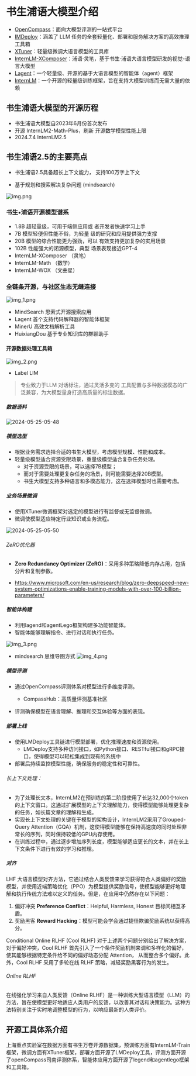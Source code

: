 # 书生浦语大模型介绍



- [OpenCompass](https://gitee.com/open-compass/opencompass)：面向大模型评测的一站式平台
- [IMDeploy](https://gitee.com/InternLM/lmdeploy)：涵盖了 LLM 任务的全套轻量化、部署和服务解决方案的高效推理工具箱
- [XTuner](https://gitee.com/InternLM/xtuner)：轻量级微调大语言模型的工具库
- [InternLM-XComposer](https://gitee.com/InternLM/InternLM-XComposer)：浦语·灵笔，基于书生·浦语大语言模型研发的视觉-语言大模型
- [Lagent](https://gitee.com/InternLM/lagent)：一个轻量级、开源的基于大语言模型的智能体（agent）框架
- [InternLM](https://gitee.com/InternLM/InternLM)：一个开源的轻量级训练框架，旨在支持大模型训练而无需大量的依赖







## 书生浦语大模型的开源历程

- 书生浦语大模型自2023年6月份首次发布
- 开源 InternLM2-Math-Plus，刷新 开源数学模型性能上限
- 2024.7.4 InternLM2.5

## 书生浦语2.5的主要亮点

- 书生浦语2.5具备超长上下文能力， 支持100万字上下文

- 基于规划和搜索解决复杂问题 (mindsearch)

![img.png](img.png)



### 书生•浦语开源模型谱系
- 1.8B 超轻量级，可用于端侧应用或 者开发者快速学习上手
- 7B 模型轻便但性能不俗，为轻量 级的研究和应用提供强力支撑
- 20B 模型的综合性能更为强劲，可以 有效支持更加复杂的实用场景
- 102B 性能强大的闭源模型，典型 场景表现接近GPT-4
- InternLM-XComposer （灵笔）
- InternLM-Math （数学）
- InternLM-WOX （文曲星）


### 全链条开源，与社区生态无缝连接


![img_1.png](assets/img_1.png)

- MindSearch 思索式开源搜索应用
- Lagent 首个支持代码解释器的智能体框架
- MinerU 高效文档解析工具
- HuixiangDou 基于专业知识库的群聊助手

####  开源数据处理工具箱

![img_2.png](assets/img_2.png)

- Label LIM
> 专业致力于LLM 对话标注，通过灵活多变的 工具配置与多种数据模态的广泛兼容，为大模型量身打造高质量的标注数据。
> 



##### 数据语料

![2024-05-25-05-48](../assets/2024-05-25-05-48.png)





 ##### 模型选型

- 根据业务需求选择合适的书生大模型，考虑模型规模、性能和成本。
- 轻量级模型适合资源受限场景，重量级模型适合复杂任务处理。
	- 对于资源受限的场景，可以选择7B模型；
	- 而对于需要处理更复杂任务的场景，则可能需要选择20B模型。
	- 书生大模型支持多种语言和多模态能力，这在选择模型时也需要考虑。

##### 业务场景微调
- 使用XTuner微调框架对选定的模型进行有监督或无监督微调。
- 微调使模型适应特定行业知识或业务流程。

![2024-05-25-05-50](../assets/2024-05-25-05-50.png)

###### ZeRO优化器

- **Zero Redundancy Optimizer (ZeRO)**：采用多种策略降低内存占用，包括分片和复制参数。

- https://www.microsoft.com/en-us/research/blog/zero-deepspeed-new-system-optimizations-enable-training-models-with-over-100-billion-parameters/

  

##### 智能体构建
- 利用lagend和agentLego框架构建多功能智能体。
- 智能体能够理解指令、进行对话和执行任务。


![img_3.png](assets/img_3.png)

- mindsearch 思维导图方式 
![img_4.png](assets/img_4.png) 



##### 模型评测
- 通过OpenCompass评测体系对模型进行多维度评测。 

  - CompassHub：高质量评测基准社区
- 评测确保模型在语言理解、推理和交互体验等方面的表现。

  

##### 部署上线
- 使用LMDeploy工具链进行模型部署，优化推理速度和资源使用。
	- LMDeploy支持多种访问接口，如Python接口、RESTful接口和gRPC接口，使得模型可以轻松集成到现有的系统中
- 部署后持续监控模型性能，确保服务的稳定性和可靠性。



###### 长上下文处理：

- 为了处理长文本，InternLM2在预训练的第二阶段使用了长达32,000个token的上下文窗口。这通过扩展模型的上下文理解能力，使得模型能够处理更复杂的任务，如长篇文章的理解和生成。
- 实现长上下文处理的关键在于模型的架构设计，InternLM2采用了Grouped-Query Attention（GQA）机制，这使得模型能够在保持高速度的同时处理非常长的序列，同时保持较低的GPU内存使用。
- 在训练过程中，通过逐步增加序列长度，模型能够适应更长的文本，并在长上下文条件下进行有效的学习和推理。

##### 对齐 

LHF 大语言模型对齐方法，它通过结合人类反馈来学习获得符合人类偏好的奖励模型，并使用近端策略优化（PPO）为模型提供奖励信号，使模型能够更好地理解和执行传统方法难以定义的任务。但是，在应用中仍然存在以下问题：

1. 偏好冲突 **Preference Conflict**：Helpful, Harmless, Honest 目标间相互矛盾。
2. 奖励黑客 **Reward Hacking**：模型可能会学会通过捷径欺骗奖励系统以获得高分。

Conditional Online RLHF (Cool RLHF) 对于上述两个问题分别给出了解决方案，对于偏好冲突，Cool RLHF 首先引入了一个条件奖励机制来调和多样化的偏好，使其能够根据特定条件给不同的偏好动态分配 Attention， 从而整合多个偏好。此外，Cool RLHF 采用了多轮在线  RLHF 策略，减轻奖励黑客行为的发生。

###### Online RLHF

在线强化学习来自人类反馈（Online RLHF）是一种训练大型语言模型（LLM）的方法，旨在使模型更好地适应人类用户的反馈，以改善其对话和决策能力。这种方法特别关注于实时地调整模型的行为，以响应最新的人类评价。

## 

## 开源工具体系介绍

上海重点实验室在数据方面有书生万卷开源数据集，预训练方面有InternLM-Train 框架，微调方面有XTuner框架，部署方面开源了LMDeploy工具，评测方面开源了openCompass司南评测体系，智能体应用方面开源了legend和agentlego框架和工具箱。

